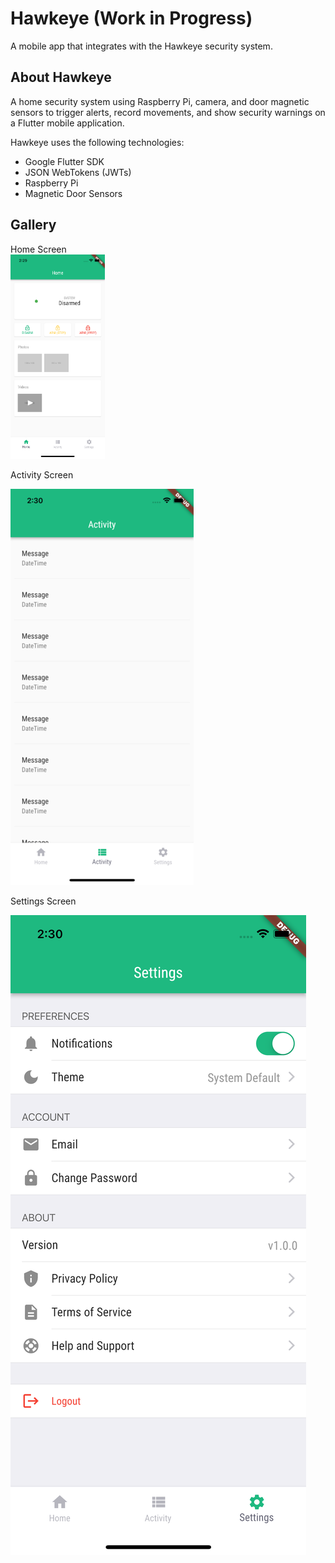 # Hawkeye (Work in Progress)

A mobile app that integrates with the Hawkeye security system.

## About Hawkeye

A home security system using Raspberry Pi, camera, and door magnetic sensors to trigger alerts, record movements, and show security warnings on a Flutter mobile application.

Hawkeye uses the following technologies:
- Google Flutter SDK
- JSON WebTokens (JWTs)
- Raspberry Pi
- Magnetic Door Sensors

## Gallery
Home Screen
<br>
<img alt="Home Screen" title="Home Screen" src="https://github.com/jdalvarez23/hawkeye-app/blob/master/images/home.png" width="30%" />

Activity Screen

![Activity Screen](https://github.com/jdalvarez23/hawkeye-app/blob/master/images/activity.png)

Settings Screen

![Settings Screen](https://github.com/jdalvarez23/hawkeye-app/blob/master/images/settings.png)